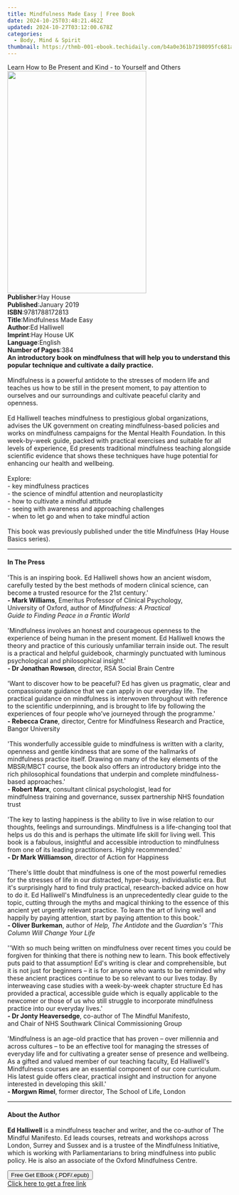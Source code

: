 ```yaml
---
title: Mindfulness Made Easy | Free Book
date: 2024-10-25T03:48:21.462Z
updated: 2024-10-27T03:12:00.678Z
categories:
  - Body, Mind & Spirit
thumbnail: https://thmb-001-ebook.techidaily.com/b4a0e361b7198095fc681a51bf92dcbe0bcff5fbfd75da84a1e8f787b7e57d22.jpg
---
```

<main id="book-container">
  <div class="flex flex-col">
    <div class="book-brief flex-1 py-6 px-4 sm:p-6 md:py-10 md:px-8">
      <!-- brief-->
      <div class="book-brief-main">
        Learn How to Be Present and Kind - to Yourself and Others
      </div>
    </div>
    <div
      class="book-meta-info flex-1 grid gap-4 col-start-1 col-end-3 row-start-1 sm:mb-6 sm:grid-cols-4 lg:gap-6 lg:col-start-2 lg:row-end-6 lg:row-span-6 lg:mb-0"
    >
      <div
        class="book-meta-info-left place-content-center mt-4 p-4 text-sm leading-6 col-start-2 col-span-2 dark:text-slate-400"
      >
        <img
          class="w-full h-500 object-cover rounded-lg sm:h-255 sm:col-span-2 lg:col-span-full"
          src="https://img-001-ebook.techidaily.com/d2482e8bf2c8c014b70c366c13077c596d6a639628e681d8cd7131bb640a84b1.jpg"
          alt=""
          width="312"
          height="500"
        />
      </div>
      <div
        class="book-meta-info-right mt-2 col-start-1 row-start-2 col-span-3 self-center"
      >
        <!-- meta data  -->
        <div class="flex flex-col px-4 md:px-8">
          <div class="flex-1">
            <strong>Publisher</strong>:<span class="px-2">Hay House</span>
          </div>
          <div class="flex-1">
            <strong>Published</strong>:<span class="px-2">January 2019</span>
          </div>
          <div class="flex-1">
            <strong>ISBN</strong>:<span class="px-2">9781788172813</span>
          </div>
          <div class="flex-1">
            <strong>Title</strong>:<span class="px-2"
              >Mindfulness Made Easy</span
            >
          </div>
          <div class="flex-1">
            <strong>Author</strong>:<span class="px-2">Ed Halliwell</span>
          </div>
          <div class="flex-1">
            <strong>Imprint</strong>:<span class="px-2">Hay House UK</span>
          </div>
          <div class="flex-1">
            <strong>Language</strong>:<span class="px-2">English</span>
          </div>
          <div class="flex-1">
            <strong>Number of Pages</strong>:<span class="px-2">384</span>
          </div>
        </div>
      </div>
    </div>
    <div class="book-description flex-1 py-6 px-4 sm:p-6 md:py-10 md:px-8">
      <div class="book-description-main">
        <div accordion-content="" id="description">
          <b
            >An introductory book on mindfulness that will help you to
            understand this popular technique and cultivate a daily practice.</b
          ><br /><br />Mindfulness is a powerful antidote to the stresses of
          modern life and teaches us how to be still in the present moment, to
          pay attention to ourselves and our surroundings and cultivate peaceful
          clarity and openness. <br /><br />Ed Halliwell teaches mindfulness to
          prestigious global organizations, advises the UK government on
          creating mindfulness-based policies and works on mindfulness campaigns
          for the Mental Health Foundation. In this week-by-week guide, packed
          with practical exercises and suitable for all levels of experience, Ed
          presents traditional mindfulness teaching alongside scientific
          evidence that shows these techniques have huge potential for enhancing
          our health and wellbeing.<br /><br />Explore:<br />- key mindfulness
          practices<br />- the science of mindful attention and
          neuroplasticity<br />- how to cultivate a mindful attitude<br />-
          seeing with awareness and approaching challenges<br />- when to let go
          and when to take mindful action<br /><br />This book was previously
          published under the title Mindfulness (Hay House Basics series).
        </div>
        <div class="accordion-fader"></div>
      </div>
    </div>
    <div class="book-excerpts flex-1 py-6 px-4 sm:p-6 md:py-10 md:px-8">
      <!-- excerpts-->
      <div class="book-excerpts-main">
        <hr />
        <h4 class="placeholder placeholder-heading">
          <span>In The Press</span>
        </h4>
        <p>
          'This is an inspiring book. Ed Halliwell shows how an ancient wisdom,
          carefully tested by the best methods of modern clinical science, can
          become a trusted resource for the 21st century.'&nbsp;<br /><b
            >- Mark Williams</b
          >, Emeritus Professor&nbsp;of Clinical Psychology,
          University&nbsp;of&nbsp;Oxford, author&nbsp;of&nbsp;<i
            >Mindfulness: A Practical
            Guide&nbsp;to&nbsp;Finding&nbsp;Peace&nbsp;in a Frantic World</i
          ><br /><br />'Mindfulness involves an honest and courageous openness
          to the experience of being human in the present moment. Ed Halliwell
          knows the theory and practice of this curiously unfamiliar terrain
          inside out. The result is a practical and helpful guidebook,
          charmingly punctuated with luminous psychological and philosophical
          insight.'&nbsp;<br /><b>- Dr Jonathan&nbsp;Rowson</b>, director, RSA
          Social&nbsp;Brain&nbsp;Centre<br /><br />'Want to discover how to be
          peaceful? Ed has given us pragmatic, clear and compassionate guidance
          that we can apply in our everyday life. The practical guidance on
          mindfulness is interwoven throughout with reference to the scientific
          underpinning, and is brought to life by following the experiences of
          four people who’ve journeyed through the programme.'<br /><b
            >- Rebecca Crane</b
          >, director, Centre&nbsp;for&nbsp;Mindfulness
          Research&nbsp;and&nbsp;Practice, Bangor&nbsp;University<br /><br />'This
          wonderfully accessible guide to mindfulness is written with a clarity,
          openness and gentle kindness that are some of the hallmarks of
          mindfulness practice itself. Drawing on many of the key elements of
          the MBSR/MBCT course, the book also offers an introductory bridge into
          the rich philosophical foundations that underpin and complete
          mindfulness-based approaches.'<br /><b>- Robert Marx</b>,
          consultant&nbsp;clinical&nbsp;psychologist, lead&nbsp;for
          mindfulness&nbsp;training&nbsp;and governance,
          sussex&nbsp;partnership&nbsp;NHS foundation trust<br /><br />'The key
          to lasting happiness is the ability to live in wise relation to our
          thoughts, feelings and surroundings. Mindfulness is a life-changing
          tool that helps us do this and is perhaps the ultimate life skill for
          living well. This book is a fabulous, insightful and accessible
          introduction to mindfulness from one of its leading practitioners.
          Highly recommended.'<br /><b>- Dr Mark Williamson</b>,
          director&nbsp;of&nbsp;Action&nbsp;for&nbsp;Happiness<br />&nbsp;<br />'There's
          little doubt that mindfulness is one of the most powerful remedies for
          the stresses of life in our distracted, hyper-busy, individualistic
          era. But it's surprisingly hard to find truly practical,
          research-backed advice on how to do it. Ed Halliwell's Mindfulness is
          an unprecedentedly clear guide to the topic, cutting through the myths
          and magical thinking to the essence of this ancient yet urgently
          relevant practice. To learn the art of living well and happily by
          paying attention, start by paying attention to this book.'&nbsp;<br /><b
            >- Oliver Burkeman</b
          >, author&nbsp;of&nbsp;<i>Help, The Antidote&nbsp;</i
          >and&nbsp;the&nbsp;<i
            >Guardian's 'This Column Will Change&nbsp;Your&nbsp;Life</i
          ><br /><br />''With so much being written on mindfulness over recent
          times you could be forgiven for thinking that there is nothing new to
          learn. This book effectively puts paid to that assumption! Ed's
          writing is clear and comprehensible, but it is not just for beginners
          – it is for anyone who wants to be reminded why these ancient
          practices continue to be so relevant to our lives today. By
          interweaving case studies with a week-by-week chapter structure Ed has
          provided a practical, accessible guide which is equally applicable to
          the newcomer or those of us who still struggle to incorporate
          mindfulness practice into our everyday lives.'<br /><b
            >- Dr Jonty&nbsp;Heaversedge</b
          >, co-author&nbsp;of The Mindful Manifesto,
          and&nbsp;Chair&nbsp;of&nbsp;NHS Southwark Clinical
          Commissioning&nbsp;Group<br /><br />'Mindfulness is an age-old
          practice that has proven – over millennia and across cultures – to be
          an effective tool for managing the stresses of everyday life and for
          cultivating a greater sense of presence and wellbeing. As a gifted and
          valued member of our teaching faculty, Ed Halliwell's Mindfulness
          courses are an essential component of our core curriculum. His latest
          guide offers clear, practical insight and instruction for anyone
          interested in developing this skill.'<br /><b>- Morgwn&nbsp;Rimel</b>,
          former director, The&nbsp;School&nbsp;of Life, London
        </p>
      </div>
    </div>
    <div class="book-about-author flex-1 py-6 px-4 sm:p-6 md:py-10 md:px-8">
      <!-- about author-->
      <div class="book-main-author-main">
        <hr />
        <h4 class="placeholder placeholder-heading">
          <span>About the Author</span>
        </h4>
        <p>
          <b>Ed Halliwell </b>is a mindfulness teacher and writer, and the
          co-author of The Mindful Manifesto. Ed leads courses, retreats and
          workshops across London, Surrey and Sussex and is a trustee of the
          Mindfulness Initiative, which is working with Parliamentarians to
          bring mindfulness into public policy. He is also an associate of the
          Oxford Mindfulness Centre.
        </p>
      </div>
    </div>
    <div class="book-free-get flex-1 py-6 px-4 sm:p-6 md:py-10 md:px-8">
      <button
        id="btn-free-get"
        class="bg-blue-500 hover:bg-blue-700 text-white font-bold py-2 px-4 rounded"
      >
        Free Get EBook (.PDF/.epub)
      </button>
      <div id="countdown-display" class="px-2 text-lg mt-2"></div>
      <a
        id="free-link"
        class="hidden bg-blue-500 hover:bg-blue-700 text-white font-bold py-2 px-4 rounded"
        href="https://www.ebooks.com/en-us/book/96261020/mindfulness-made-easy/ed-halliwell/"
        target="_blank"
        >Click here to get a free link</a
      >
    </div>
    <script>
      let countdownTime = 0;
      let countdownInterval = null;
      document
        .getElementById('btn-free-get')
        .addEventListener('click', startCountdown);
      function startCountdown() {
        countdownTime = new Date().getTime() + 60000 * 3;
        countdownInterval = setInterval(updateCountdown, 1000);
        document.getElementById('btn-free-get').disabled = true;
        document
          .getElementById('btn-free-get')
          .classList.add('bg-gray-500', 'cursor-not-allowed');
      }
      function updateCountdown() {
        let currentTime = new Date().getTime();
        let timeLeft = countdownTime - currentTime;
        let secondsLeft = Math.floor(timeLeft / 1000);
        document.getElementById('countdown-display').innerHTML =
          `Remaining time: ${secondsLeft} seconds.`;
        if (secondsLeft <= 0) {
          clearInterval(countdownInterval);
          document.getElementById('btn-free-get').classList.add('hidden');
          document.getElementById('free-link').classList.remove('hidden');
          document.getElementById('countdown-display').innerHTML = '';
        }
      }
    </script>
  </div>
</main>

<ins class="adsbygoogle"
      style="display:block"
      data-ad-client="ca-pub-7571918770474297"
      data-ad-slot="8358498916"
      data-ad-format="auto"
      data-full-width-responsive="true"></ins>
    